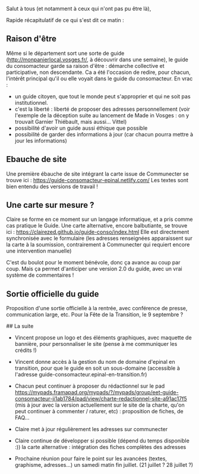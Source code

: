 Salut à tous (et notamment à ceux qui n'ont pas pu être là),

Rapide récapitulatif de ce qui s'est dit ce matin :

## Raison d'être
Même si le département sort une sorte de guide (http://monpanierlocal.vosges.fr/, à découvrir dans une semaine), le guide du consomacteur garde sa raison d'être : démarche collective et participative, non descendante.
Ca a été l'occasion de redire, pour chacun, l'intérêt principal qu'il ou elle voyait dans le guide du consomacteur. En vrac :
- un guide citoyen, que tout le monde peut s'approprier et qui ne soit pas institutionnel.
- c'est la liberté : liberté de proposer des adresses personnellement (voir l'exemple de la déception suite au lancement de Made in Vosges : on y trouvait Garnier Thiébault, mais aussi... Vittel)
- possibilité d'avoir un guide aussi éthique que possible
- possibilité de garder des informations à jour (car chacun pourra mettre à jour les informations)

## Ebauche de site
Une première ébauche de site intégrant la carte issue de Communecter se trouve ici : https://guide-consomacteur-epinal.netlify.com/
Les textes sont bien entendu des versions de travail !

## Une carte sur mesure ?
Claire se forme en ce moment sur un langage informatique, et a pris comme cas pratique le Guide. Une carte alternative, encore balbutiante, se trouve ici : https://clairezed.github.io/guide-conso/index.html
Elle est directement synchronisée avec le formulaire
(les adresses renseignées apparaissent sur la carte à la soumission, contrairement à Communecter qui requiert encore une intervention manuelle)

C'est du boulot pour le moment bénévole, donc ça avance au coup par coup. Mais ça permet d'anticiper une version 2.0 du guide, avec un vrai système de commentaires !

## Sortie officielle du guide
Proposition d'une sortie officielle à la rentrée, avec conférence de presse, communication large, etc. Pour la Fête de la Transition, le 9 septembre ?


## La suite
- Vincent propose un logo et des éléments graphiques, avec maquette de bannière, pour personnaliser le site (pense à me communiquer les crédits !)

- Vincent donne accès à la gestion du nom de domaine d'epinal en transition, pour que le guide en soit un sous-domaine (accessible à l'adresse guide-consomacteur.epinal-en-transition.fr)

- Chacun peut continuer à proposer du rédactionnel sur le pad https://mypads.framapad.org/mypads/?/mypads/group/eet-guide-consomacteur-ji1ab1784/pad/view/charte-redactionnel-site-a91ac17f5 (mis à jour avec la version actuellement sur le site de la charte, qu'on peut continuer à commenter / raturer, etc) : proposition de fiches, de FAQ...

- Claire met à jour régulièrement les adresses sur communecter

- Claire continue de développer si possible (dépend du temps disponible :)) la carte alternative : intégration des fiches complètes des adresses

- Prochaine réunion pour faire le point sur les avancées (textes, graphisme, adresses...) un samedi matin fin juillet.
(21 juillet ? 28 juillet ?)
